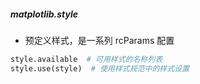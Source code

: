 ##### matplotlib.style
- 预定义样式，是一系列 rcParams 配置
```python
style.available  # 可用样式的名称列表
style.use(style)  # 使用样式规范中的样式设置
```
